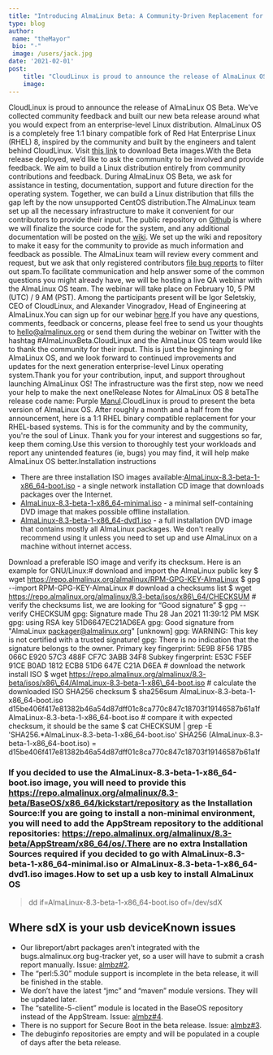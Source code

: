 ```yaml
---
title: "Introducing AlmaLinux Beta: A Community-Driven Replacement for CentOS"
type: blog
author: 
 name: "theMayor"
 bio: "-"
 image: /users/jack.jpg
date: '2021-02-01'
post:
    title: "CloudLinux is proud to announce the release of AlmaLinux OS Beta. We’ve collected community feedback and built our new beta release around what you wo..."
    image: 
---
```


CloudLinux is proud to announce the release of AlmaLinux OS Beta. We’ve collected community feedback and built our new beta release around what you would expect from an enterprise-level Linux distribution. AlmaLinux OS is a completely free 1:1 binary compatible fork of Red Hat Enterprise Linux (RHEL) 8, inspired by the community and built by the engineers and talent behind CloudLinux. Visit [this link](https://repo.almalinux.org/almalinux/8.3-beta/isos/x86_64/) to download Beta images.With the Beta release deployed, we’d like to ask the community to be involved and provide feedback. We aim to build a Linux distribution entirely from community contributions and feedback. During AlmaLinux OS Beta, we ask for assistance in testing, documentation, support and future direction for the operating system. Together, we can build a Linux distribution that fills the gap left by the now unsupported CentOS distribution.The AlmaLinux team set up all the necessary infrastructure to make it convenient for our contributors to provide their input. The public repository on [Github](https://github.com/AlmaLinux) is where we will finalize the source code for the system, and any additional documentation will be posted on the [wiki](https://wiki.almalinux.org/). We set up the wiki and repository to make it easy for the community to provide as much information and feedback as possible. The AlmaLinux team will review every comment and request, but we ask that only registered contributors [file bug reports](https://bugs.almalinux.org/login_page.php) to filter out spam.To facilitate communication and help answer some of the common questions you might already have, we will be hosting a live QA webinar with the AlmaLinux OS team. The webinar will take place on February 10, 5 PM (UTC) / 9 AM (PST). Among the participants present will be Igor Seletskiy, CEO of CloudLinux, and Alexander Vinogradov, Head of Engineering at AlmaLinux.You can sign up for our webinar [here](https://blog.almalinux.org/webinars/almalinux-beta-qa-webinar/).If you have any questions, comments, feedback or concerns, please feel free to send us your thoughts to [hello@almalinux.org](mailto:hello@almalinux.org) or send them during the webinar on Twitter with the hashtag #AlmaLinuxBeta.CloudLinux and the AlmaLinux OS team would like to thank the community for their input. This is just the beginning for AlmaLinux OS, and we look forward to continued improvements and updates for the next generation enterprise-level Linux operating system.Thank you for your contribution, input, and support throughout launching AlmaLinux OS! The infrastructure was the first step, now we need your help to make the next one!Release Notes for AlmaLinux OS 8 betaThe release code name: Purple [Manul](https://en.wikipedia.org/wiki/Pallas%27s_cat).CloudLinux is proud to present the beta version of AlmaLinux OS. After roughly a month and a half from the announcement, here is a 1:1 RHEL binary compatible replacement for your RHEL-based systems. This is for the community and by the community, you're the soul of Linux. Thank you for your interest and suggestions so far, keep them coming.Use this version to thoroughly test your workloads and report any unintended features (ie, bugs) you may find, it will help make AlmaLinux OS better.Installation instructions

- There are three installation ISO images available:[AlmaLinux-8.3-beta-1-x86_64-boot.iso](https://repo.almalinux.org/almalinux/8.3-beta/isos/x86_64/AlmaLinux-8.3-beta-1-x86_64-boot.iso) - a single network installation CD image that downloads packages over the Internet.
- [AlmaLinux-8.3-beta-1-x86_64-minimal.iso](https://repo.almalinux.org/almalinux/8.3-beta/isos/x86_64/AlmaLinux-8.3-beta-1-x86_64-minimal.iso) - a minimal self-containing DVD image that makes possible offline installation.
- [AlmaLinux-8.3-beta-1-x86_64-dvd1.iso](https://repo.almalinux.org/almalinux/8.3-beta/isos/x86_64/AlmaLinux-8.3-beta-1-x86_64-dvd1.iso) - a full installation DVD image that contains mostly all AlmaLinux packages. We don't really recommend using it unless you need to set up and use AlmaLinux on a machine without internet access.

Download a preferable ISO image and verify its checksum. Here is an example for GNU/Linux:# download and import the AlmaLinux public key
$ wget https://repo.almalinux.org/almalinux/RPM-GPG-KEY-AlmaLinux
$ gpg --import RPM-GPG-KEY-AlmaLinux # download a checksums list
$ wget https://repo.almalinux.org/almalinux/8.3-beta/isos/x86\_64/CHECKSUM  # verify the checksums list, we are looking for “Good signature”
$ gpg --verify CHECKSUM 
gpg: Signature made Thu 28 Jan 2021 11:39:12 PM MSK
gpg: using RSA key 51D6647EC21AD6EA
gpg: Good signature from "AlmaLinux <packager@almalinux.org>" [unknown]
gpg: WARNING: This key is not certified with a trusted signature!
gpg: There is no indication that the signature belongs to the owner.
Primary key fingerprint: 5E9B 8F56 17B5 066C E920 57C3 488F CF7C 3ABB 34F8
  Subkey fingerprint: E53C F5EF 91CE B0AD 1812 ECB8 51D6 647E C21A D6EA # download the network install ISO $ wget https://repo.almalinux.org/almalinux/8.3-beta/isos/x86\_64/AlmaLinux-8.3-beta-1-x86\_64-boot.iso
\# calculate the downloaded ISO SHA256 checksum
$ sha256sum AlmaLinux-8.3-beta-1-x86\_64-boot.iso 
d15be406f417e81382b46a54d87dff01c8ca770c847c18703f19146587b61a1f AlmaLinux-8.3-beta-1-x86\_64-boot.iso # compare it with expected checksum, it should be the same
$ cat CHECKSUM | grep -E 'SHA256.*AlmaLinux-8.3-beta-1-x86\_64-boot.iso'
SHA256 (AlmaLinux-8.3-beta-1-x86\_64-boot.iso) = d15be406f417e81382b46a54d87dff01c8ca770c847c18703f19146587b61a1f

### If you decided to use the AlmaLinux-8.3-beta-1-x86_64-boot.iso image, you will need to provide this https://repo.almalinux.org/almalinux/8.3-beta/BaseOS/x86_64/kickstart/repository as the Installation Source:If you are going to install a non-minimal environment, you will need to add the AppStream repository to the additional repositories: https://repo.almalinux.org/almalinux/8.3-beta/AppStream/x86_64/os/.There are no extra Installation Sources required if you decided to go with AlmaLinux-8.3-beta-1-x86_64-minimal.iso or AlmaLinux-8.3-beta-1-x86_64-dvd1.iso images.How to set up a usb key to install AlmaLinux OS

> dd if=AlmaLinux-8.3-beta-1-x86\_64-boot.iso of=/dev/sdX

## Where sdX is your usb deviceKnown issues

- Our libreport/abrt packages aren’t integrated with the bugs.almalinux.org bug-tracker yet, so a user will have to submit a crash report manually. Issue: [almbz#2](https://bugs.almalinux.org/view.php?id=2).
- The “perl:5.30” module support is incomplete in the beta release, it will be finished in the stable.
- We don’t have the latest “jmc” and “maven” module versions. They will be updated later.
- The “satellite-5-client” module is located in the BaseOS repository instead of the AppStream. Issue: [almbz#4](https://bugs.almalinux.org/view.php?id=4).
- There is no support for Secure Boot in the beta release. Issue: [almbz#3](https://bugs.almalinux.org/view.php?id=3).
- The debuginfo repositories are empty and will be populated in a couple of days after the beta release.